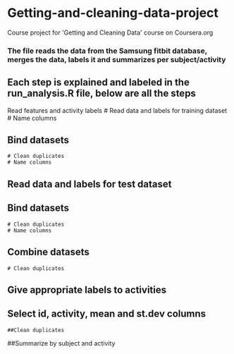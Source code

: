 # Getting-and-cleaning-data-project
Course project for 'Getting and Cleaning Data' course on Coursera.org

### The file reads the data from the Samsung fitbit database, merges the data, labels it and summarizes per subject/activity

## Each step is explained and labeled in the run_analysis.R file, below are all the steps

Read features and activity labels
	  	# Read data and labels for training dataset
	  	# Name columns

## Bind datasets
	# Clean duplicates
  	# Name columns

## Read data and labels for test dataset

## Bind datasets
	# Clean duplicates
  	# Name columns

## Combine datasets
	# Clean duplicates

## Give appropriate labels to activities  

## Select id, activity, mean and st.dev columns
	##Clean duplicates

##Summarize by subject and activity


